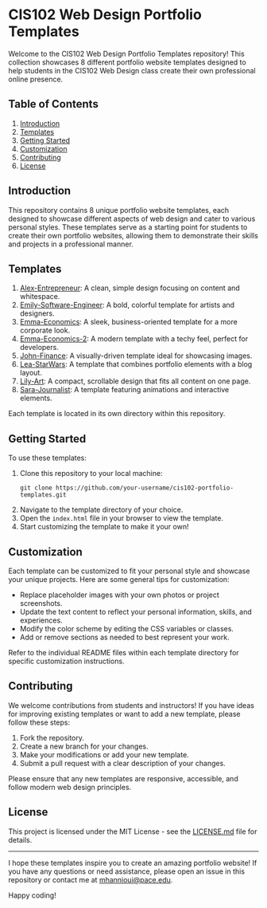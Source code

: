 # CIS102 Web Design Portfolio Templates

Welcome to the CIS102 Web Design Portfolio Templates repository! This collection showcases 8 different portfolio website templates designed to help students in the CIS102 Web Design class create their own professional online presence.

## Table of Contents
1. [Introduction](#introduction)
2. [Templates](#templates)
3. [Getting Started](#getting-started)
4. [Customization](#customization)
5. [Contributing](#contributing)
6. [License](#license)

## Introduction

This repository contains 8 unique portfolio website templates, each designed to showcase different aspects of web design and cater to various personal styles. These templates serve as a starting point for students to create their own portfolio websites, allowing them to demonstrate their skills and projects in a professional manner.

## Templates

1. [Alex-Entrepreneur](https://mehannioui.github.io/cis102-portfolio/Alex-Entrepreneur/): A clean, simple design focusing on content and whitespace.
2. [Emily-Software-Engineer](https://mehannioui.github.io/cis102-portfolio/Emily-Software-Engineer/): A bold, colorful template for artists and designers.
3. [Emma-Economics](https://mehannioui.github.io/cis102-portfolio/Emma-Economics/): A sleek, business-oriented template for a more corporate look.
4. [Emma-Economics-2](https://mehannioui.github.io/cis102-portfolio/Emma-Economics-2/): A modern template with a techy feel, perfect for developers.
5. [John-Finance](https://mehannioui.github.io/cis102-portfolio/John-Finance/): A visually-driven template ideal for showcasing images.
6. [Lea-StarWars](https://mehannioui.github.io/cis102-portfolio/Lea-StarWars/): A template that combines portfolio elements with a blog layout.
7. [Lily-Art](https://mehannioui.github.io/cis102-portfolio/Lily-Art/): A compact, scrollable design that fits all content on one page.
8. [Sara-Journalist](https://mehannioui.github.io/cis102-portfolio/Sara-Journalist/): A template featuring animations and interactive elements.

Each template is located in its own directory within this repository.

## Getting Started

To use these templates:

1. Clone this repository to your local machine:
   ```
   git clone https://github.com/your-username/cis102-portfolio-templates.git
   ```
2. Navigate to the template directory of your choice.
3. Open the `index.html` file in your browser to view the template.
4. Start customizing the template to make it your own!

## Customization

Each template can be customized to fit your personal style and showcase your unique projects. Here are some general tips for customization:

- Replace placeholder images with your own photos or project screenshots.
- Update the text content to reflect your personal information, skills, and experiences.
- Modify the color scheme by editing the CSS variables or classes.
- Add or remove sections as needed to best represent your work.

Refer to the individual README files within each template directory for specific customization instructions.

## Contributing

We welcome contributions from students and instructors! If you have ideas for improving existing templates or want to add a new template, please follow these steps:

1. Fork the repository.
2. Create a new branch for your changes.
3. Make your modifications or add your new template.
4. Submit a pull request with a clear description of your changes.

Please ensure that any new templates are responsive, accessible, and follow modern web design principles.

## License

This project is licensed under the MIT License - see the [LICENSE.md](LICENSE.md) file for details.

---

I hope these templates inspire you to create an amazing portfolio website! If you have any questions or need assistance, please open an issue in this repository or contact me at mhannioui@pace.edu.

Happy coding!
